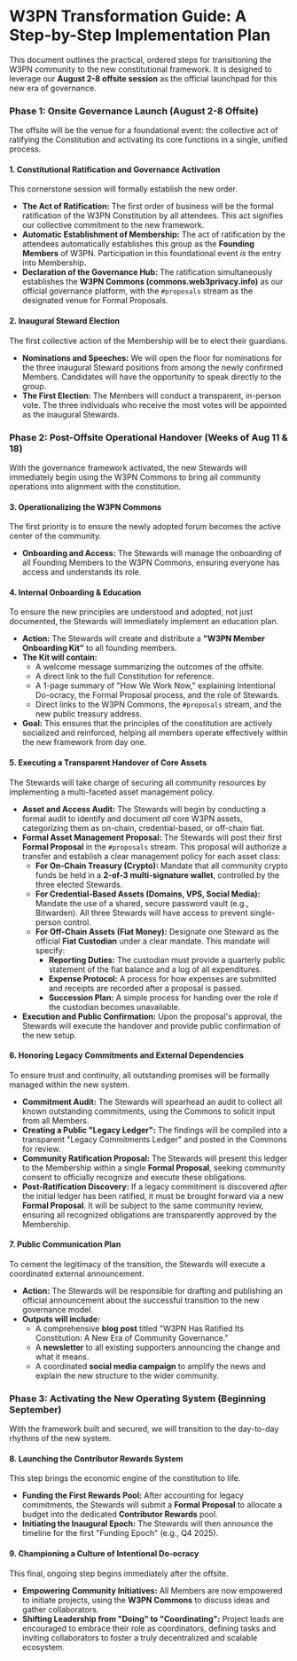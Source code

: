 # W3PN Transformation Guide: A Step-by-Step Implementation Plan

This document outlines the practical, ordered steps for transitioning the W3PN community to the new constitutional framework. It is designed to leverage our **August 2-8 offsite session** as the official launchpad for this new era of governance.

### Phase 1: Onsite Governance Launch (August 2-8 Offsite)

The offsite will be the venue for a foundational event: the collective act of ratifying the Constitution and activating its core functions in a single, unified process.

#### 1. Constitutional Ratification and Governance Activation
This cornerstone session will formally establish the new order.

*   **The Act of Ratification:** The first order of business will be the formal ratification of the W3PN Constitution by all attendees. This act signifies our collective commitment to the new framework.
*   **Automatic Establishment of Membership:** The act of ratification by the attendees automatically establishes this group as the **Founding Members** of W3PN. Participation in this foundational event *is* the entry into Membership.
*   **Declaration of the Governance Hub:** The ratification simultaneously establishes the **W3PN Commons (commons.web3privacy.info)** as our official governance platform, with the `#proposals` stream as the designated venue for Formal Proposals.

#### 2. Inaugural Steward Election
The first collective action of the Membership will be to elect their guardians.

*   **Nominations and Speeches:** We will open the floor for nominations for the three inaugural Steward positions from among the newly confirmed Members. Candidates will have the opportunity to speak directly to the group.
*   **The First Election:** The Members will conduct a transparent, in-person vote. The three individuals who receive the most votes will be appointed as the inaugural Stewards.

### Phase 2: Post-Offsite Operational Handover (Weeks of Aug 11 & 18)

With the governance framework activated, the new Stewards will immediately begin using the W3PN Commons to bring all community operations into alignment with the constitution.

#### 3. Operationalizing the W3PN Commons
The first priority is to ensure the newly adopted forum becomes the active center of the community.

*   **Onboarding and Access:** The Stewards will manage the onboarding of all Founding Members to the W3PN Commons, ensuring everyone has access and understands its role.

#### 4. Internal Onboarding & Education
To ensure the new principles are understood and adopted, not just documented, the Stewards will immediately implement an education plan.

*   **Action:** The Stewards will create and distribute a **"W3PN Member Onboarding Kit"** to all founding members.
*   **The Kit will contain:**
    *   A welcome message summarizing the outcomes of the offsite.
    *   A direct link to the full Constitution for reference.
    *   A 1-page summary of "How We Work Now," explaining Intentional Do-ocracy, the Formal Proposal process, and the role of Stewards.
    *   Direct links to the W3PN Commons, the `#proposals` stream, and the new public treasury address.
*   **Goal:** This ensures that the principles of the constitution are actively socialized and reinforced, helping all members operate effectively within the new framework from day one.

#### 5. Executing a Transparent Handover of Core Assets
The Stewards will take charge of securing all community resources by implementing a multi-faceted asset management policy.

*   **Asset and Access Audit:** The Stewards will begin by conducting a formal audit to identify and document *all* core W3PN assets, categorizing them as on-chain, credential-based, or off-chain fiat.
*   **Formal Asset Management Proposal:** The Stewards will post their first **Formal Proposal** in the `#proposals` stream. This proposal will authorize a transfer and establish a clear management policy for each asset class:
    *   **For On-Chain Treasury (Crypto):** Mandate that all community crypto funds be held in a **2-of-3 multi-signature wallet**, controlled by the three elected Stewards.
    *   **For Credential-Based Assets (Domains, VPS, Social Media):** Mandate the use of a shared, secure password vault (e.g., Bitwarden). All three Stewards will have access to prevent single-person control.
    *   **For Off-Chain Assets (Fiat Money):** Designate one Steward as the official **Fiat Custodian** under a clear mandate. This mandate will specify:
        *   **Reporting Duties:** The custodian must provide a quarterly public statement of the fiat balance and a log of all expenditures.
        *   **Expense Protocol:** A process for how expenses are submitted and receipts are recorded after a proposal is passed.
        *   **Succession Plan:** A simple process for handing over the role if the custodian becomes unavailable.
*   **Execution and Public Confirmation:** Upon the proposal's approval, the Stewards will execute the handover and provide public confirmation of the new setup.

#### 6. Honoring Legacy Commitments and External Dependencies
To ensure trust and continuity, all outstanding promises will be formally managed within the new system.

*   **Commitment Audit:** The Stewards will spearhead an audit to collect all known outstanding commitments, using the Commons to solicit input from all Members.
*   **Creating a Public "Legacy Ledger":** The findings will be compiled into a transparent "Legacy Commitments Ledger" and posted in the Commons for review.
*   **Community Ratification Proposal:** The Stewards will present this ledger to the Membership within a single **Formal Proposal**, seeking community consent to officially recognize and execute these obligations.
*   **Post-Ratification Discovery:** If a legacy commitment is discovered *after* the initial ledger has been ratified, it must be brought forward via a new **Formal Proposal**. It will be subject to the same community review, ensuring all recognized obligations are transparently approved by the Membership.

#### 7. Public Communication Plan
To cement the legitimacy of the transition, the Stewards will execute a coordinated external announcement.

*   **Action:** The Stewards will be responsible for drafting and publishing an official announcement about the successful transition to the new governance model.
*   **Outputs will include:**
    *   A comprehensive **blog post** titled "W3PN Has Ratified Its Constitution: A New Era of Community Governance."
    *   A **newsletter** to all existing supporters announcing the change and what it means.
    *   A coordinated **social media campaign** to amplify the news and explain the new structure to the wider community.

### Phase 3: Activating the New Operating System (Beginning September)

With the framework built and secured, we will transition to the day-to-day rhythms of the new system.

#### 8. Launching the Contributor Rewards System
This step brings the economic engine of the constitution to life.

*   **Funding the First Rewards Pool:** After accounting for legacy commitments, the Stewards will submit a **Formal Proposal** to allocate a budget into the dedicated **Contributor Rewards** pool.
*   **Initiating the Inaugural Epoch:** The Stewards will then announce the timeline for the first "Funding Epoch" (e.g., Q4 2025).

#### 9. Championing a Culture of Intentional Do-ocracy
This final, ongoing step begins immediately after the offsite.

*   **Empowering Community Initiatives:** All Members are now empowered to initiate projects, using the **W3PN Commons** to discuss ideas and gather collaborators.
*   **Shifting Leadership from "Doing" to "Coordinating":** Project leads are encouraged to embrace their role as coordinators, defining tasks and inviting collaborators to foster a truly decentralized and scalable ecosystem.
